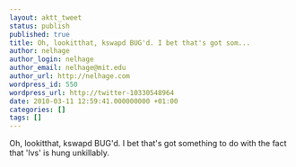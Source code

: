 ```yaml
---
layout: aktt_tweet
status: publish
published: true
title: Oh, lookitthat, kswapd BUG'd. I bet that's got som...
author: nelhage
author_login: nelhage
author_email: nelhage@mit.edu
author_url: http://nelhage.com
wordpress_id: 550
wordpress_url: http://twitter-10330548964
date: 2010-03-11 12:59:41.000000000 +01:00
categories: []
tags: []
---
```

Oh, lookitthat, kswapd BUG'd. I bet that's got something to do with
the fact that 'lvs' is hung unkillably.
